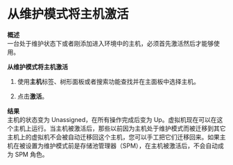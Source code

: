 # 从维护模式将主机激活

**概述**<br/>
  一台处于维护状态下或者刚添加进入环境中的主机，必须首先激活然后才能够使用。

**从维护模式将主机激活**

1. 使用**主机**标签、树形面板或者搜索功能查找并在主面板中选择主机。

2. 点击**激活**。

**结果**<br/>
主机的状态变为 Unassigned，在所有操作完成后变为 Up。虚拟机现在可以在这个主机上运行。当主机被激活后，那些以前因为主机处于维护模式而被迁移到其它主机上的虚拟机不会被自动迁移回这个主机，您可以手工把它们迁移回来。如果主机在被设置为维护模式前是存储池管理器（SPM），在主机被激活后，不会自动成为 SPM 角色。
